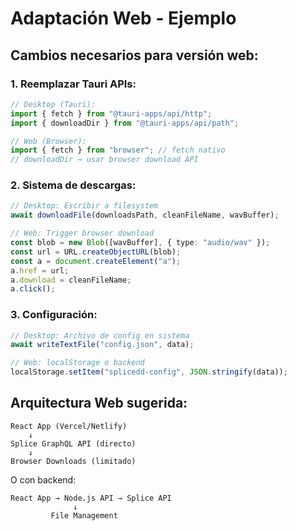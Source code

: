 # Adaptación Web - Ejemplo

## Cambios necesarios para versión web:

### 1. Reemplazar Tauri APIs:

```typescript
// Desktop (Tauri):
import { fetch } from "@tauri-apps/api/http";
import { downloadDir } from "@tauri-apps/api/path";

// Web (Browser):
import { fetch } from "browser"; // fetch nativo
// downloadDir → usar browser download API
```

### 2. Sistema de descargas:

```typescript
// Desktop: Escribir a filesystem
await downloadFile(downloadsPath, cleanFileName, wavBuffer);

// Web: Trigger browser download
const blob = new Blob([wavBuffer], { type: "audio/wav" });
const url = URL.createObjectURL(blob);
const a = document.createElement("a");
a.href = url;
a.download = cleanFileName;
a.click();
```

### 3. Configuración:

```typescript
// Desktop: Archivo de config en sistema
await writeTextFile("config.json", data);

// Web: localStorage o backend
localStorage.setItem("splicedd-config", JSON.stringify(data));
```

## Arquitectura Web sugerida:

```
React App (Vercel/Netlify)
    ↓
Splice GraphQL API (directo)
    ↓
Browser Downloads (limitado)
```

O con backend:

```
React App → Node.js API → Splice API
              ↓
         File Management
```
